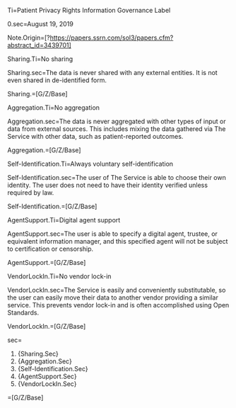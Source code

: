 Ti=Patient Privacy Rights Information Governance Label

0.sec=August 19, 2019

Note.Origin=[?https://papers.ssrn.com/sol3/papers.cfm?abstract_id=3439701]

Sharing.Ti=No sharing

Sharing.sec=The data is never shared with any external entities. It is not even shared in de-identified form.

Sharing.=[G/Z/Base]

Aggregation.Ti=No aggregation

Aggregation.sec=The data is never aggregated with other types of input or data from external sources. This includes mixing the data gathered via The Service with other data, such as patient-reported outcomes.

Aggregation.=[G/Z/Base]

Self-Identification.Ti=Always voluntary self-identification

Self-Identification.sec=The user of The Service is able to choose their own identity. The user does not need to have their identity verified unless required by law.

Self-Identification.=[G/Z/Base]

AgentSupport.Ti=Digital agent support

AgentSupport.sec=The user is able to specify a digital agent, trustee, or equivalent information manager, and this specified agent will not be subject to certification or censorship.

AgentSupport.=[G/Z/Base]

VendorLockIn.Ti=No vendor lock-in

VendorLockIn.sec=The Service is easily and conveniently substitutable, so the user can easily move their data to another vendor providing a similar service. This prevents vendor lock-in and is often accomplished using Open Standards.

VendorLockIn.=[G/Z/Base]

sec=<ol><li>{Sharing.Sec}</li><li>{Aggregation.Sec}</li><li>{Self-Identification.Sec}</li><li>{AgentSupport.Sec}</li><li>{VendorLockIn.Sec}</li></ol>

=[G/Z/Base]

